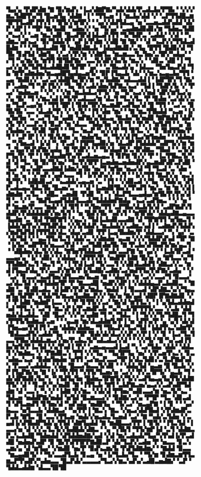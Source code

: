 ▜▄▞▄▝▛▟▛▟▆▝▇▝▉▞▆▟▚▝▐▃▞▟▇▛▇▞▚▟▞▟▟▞▛▃▟▃▙▞▛▜▙▝▝▞▞▞▆▃▜▟█▜▚▞▜▝█▃▅▜▄▝▟▟▇▝▐▝▝▜▜▃▅▝▐▝▆▃▙▞▟▟▝▞▝▃▛▜▜▟█▃▆▜▛▜▜▃▟▛▐▜▚▜▝▝█▜▞▞▆▜▛▞▝▝▄▞▞▟▟▜▟▃▄▝▅▝▃▃▅▃▟▟▚▟▟▝▟▞▛▝▟▛▐▝▝▜▛▝▇▞▙▟▊▝▚▟▅▞▞▝▅▝▜▞▄▞▝▃▄▟▆▟▉▟▊▞▆▝▜▟▅▃▜▟▉▞▚▃▞▞▝▃▅▝▆▃▚▟▊▝█▃▟▜▛▟▐▟▃▟▚▜▜▝▜▞▜▟▛▃▝▃▟▟▞▝▞▟▝▝▚▟▆▃▚▟▚▃▞▝▉▞▜▟▟▞▛▝▄▛▐▞▛▟▆▝▞▟█▝▇▝▇▞▝▝▟▝▚▃▛▞▞▜▜▟▃▟█▟▆▝▝▝▞▜▄▟▃▟▇▝█▝▅▟▉▟▇▃▙▝▐▟▄▟▇▟▊▞▃▜▄▝█▜▜▝█▟▉▞▟▝▜▜▙▝▊▟▜▟▝▟▆▜▄▝▞▃▞▞▛▞▆▝▞▟▇▜▃▝▆▃▆▃▃▜▃▜▅▞▃▜▛▞▚▟▄▞▝▞▜▝▚▞▆▞▙▝▆▜▜▝▉▜▙▛▇▞▝▃▃▜▞▟▛▞▙▞▙▝▆▃▚▝▝▟▊▃▝▟█▝▐▝▜▃▞▞▄▜▞▜▟▜▟▃▟▟█▟▊▜▟▜▛▝▄▞▝▝▃▜▙▃▟▞▄▝▐▟▃▃▝▜▅▜▄▃▛▟▝▜▙▝▇▜▚▟▆▟▅▞▆▃▄▟█▜▄▟▄▃▅▜▞▝▉▛▐▜▄▃▙▝▟▞▝▞▆▃▚▃▄▃▙▞▜▜▝▃▄▝▇▟▊▞▞▝▃▞▃▞▟▟█▜▄▜▛▞▆▝▚▞▙▟▇▞▚▟▃▃▟▟▐▝▐▟▛▜▛▞▜▝▇▞▛▝▃▟▅▞▜▝▚▛▐▜▞▞▝▜▄▝▉▞▃▟▞▟▅▞▙▛▇▃▚▃▞▝▜▟▐▝▜▟▛▞▙▝▞▝▛▃▞▝▅▟▅▃▅▝▝▞▚▝▝▞▆▝▆▃▙▟▃▞▛▜▞▝▅▝▜▞▚▃▞▞▅▟▝▟▛▞▆▜▃▞▄▞▄▝█▞▝▜▝▞▆▃▚▟▐▞▜▞▛▃▟▃▃▞▆▝▟▃▜▝▜▃▚▜▃▝▛▝▉▟▅▝▃▞▟▞▞▃▅▝▜▃▛▃▄▞▆▝▝▜▜▝█▛▐▝▉▟▞▜▛▞▅▃▆▟▛▃▟▜▄▞▟▝█▝▜▜▝▝▃▞▃▝▉▜▙▜▙▝▃▃▝▟▃▟▞▜▚▝▞▝▄▜▞▝▐▜▝▟▅▝▆▞▝▝▇▝▆▃▜▜▙▟▟▝▚▃▅▝▐▞▄▜▅▜▅▝▃▝▃▞▜▝▆▝▄▟▊▝▅▛▇▞▄▜▟▃▄▝▇▃▙▞▜▞▅▟▉▝▇▛▇▟▟▝▟▟▚▞▙▝▛▞▃▃▛▃▜▝▉▃▛▝▆▝▟▃▃▝▜▟▄▜▅▝▚▜▝▜▝▝▛▞▚▝▆▜▟▜▝▝▄▝▆▞▙▟▅▞▃▝▛▟▊▝▇▜▝▝▝▜▃▝▅▃▛▝▚▞▞▞▛▝▜▝▉▜▃▝▞▝▊▝▉▟▜▜▅▞▛▜▝▝▃▛▐▛▐▝▞▝▉▞▙▜▅▝▄▝▅▟▅▜▄▝▚▝▜▞▞▟▐▜▃▞▆▜▅▟▅▝▝▝▟▟▅▟▃▝▚▜▅▃▟▝▐▞▟▝▚▝▛▃▟▝▐▜▛▜▄▟▉▞▅▝▟▃▟▛▐▜▟▟▟▞▚▟▛▜▞▞▆▝▆▝▃▜▄▞▛▟▚▛▇▞▄▟▄▝▉▝▛▟▛▞▝▞▝▜▞▟▄▟▜▞▃▜▛▟▇▃▝▜▙▟▝▝▃▜▞▟▛▜▄▜▚▝▛▝▐▝▛▟▄▟▆▜▚▞▛▃▟▃▅▃▄▃▜▝▊▛▇▝▊▞▞▝▛▝▐▃▜▜▙▃▜▞▚▟▝▟▝▜▃▝█▝▉▞▜▞▅▞▝▜▃▜▚▜▛▛▐▃▅▟▅▃▅▟▅▟▛▞▄▃▆▟▛▟▛▃▛▟▉▝▜▃▞▝▊▃▚▟▛▃▃▟▇▟▐▟▆▞▄▜▙▝▅▞▜▝▆▜▅▝▅▃▞▟▝▜▝▜▃▟▝▃▝▟▅▝▜▝▅▝▄▝▝▞▚▟▚▝▄▟▚▃▃▝▜▝▐▞▛▟▚▞▞▝▚▜▝▝▐▞▞▜▜▝▇▃▛▞▄▝▄▃▚▜▞▜▚▝▐▟█▟▊▃▞▝▚▃▟▟▞▃▄▃▅▝▃▝▐▜▝▝▞▟▉▃▟▝▞▜▄▝▚▜▟▞▄▝▟▜▛▃▟▃▄▃▜▟▃▜▙▝█▃▅▞▃▝▝▝▟▝▐▃▅▟▉▜▙▞▞▜▚▟▜▝▆▞▃▝▆▝▆▝▞▟▐▟▆▟▆▝▃▜▃▝▝▟█▃▝▃▅▟▊▝▛▟▊▝▚▝▚▝▟▃▛▜▃▃▄▟▄▞▆▜▙▜▚▜▚▞▟▝▜▝▃▝▞▝▃▝▇▟▜▃▄▟▜▟▟▜▃▃▟▞▜▟▟▟▅▛▇▟▄▝▚▃▞▃▟▜▅▃▝▝▞▝▅▝▛▝▆▃▆▞▛▃▃▝▆▟▞▝▟▝▉▜▝▝▚▜▅▞▜▜▝▃▛▜▙▞▟▃▙▜▞▟▝▃▟▛▇▟▚▜▟▟▛▞▛▟▟▟▟▟▛▞▅▞▙▜▝▝▅▝█▟▚▜▙▝▚▟▚▜▝▝▆▜▛▟▞▝▟▟▄▟▇▃▄▃▃▜▄▟▆▝▃▝▉▟▝▛▇▛▇▜▝▞▄▃▚▝▜▟▐▃▙▟▊▃▃▟▇▝▟▝▜▛▇▜▜▝▅▜▅▃▜▝▐▟▟▞▆▜▚▞▞▜▜▟▛▟▄▝▞▞▙▜▟▟▚▝▆▃▙▟▞▞▃▟▆▃▚▟▐▝▃▟▆▟▚▜▟▟▚▞▆▟▜▟▜▟▐▜▜▜▟▞▟▃▝▟▄▞▃▟▊▝▛▛▐▃▄▜▙▟▆▞▛▝▟▟▃▃▞▝▚▝▄▞▝▃▝▟▞▜▟▝▞▝▄▃▜▜▄▜▃▜▝▟▟▞▃▝▞▟▆▟▅▝▄▃▆▝▞▞▞▜▟▟▛▟▚▟▝▜▛▝▇▝▐▞▙▞▚▟▛▜▜▞▅▃▃▞▛▟▝▝▃▞▜▟▊▟▅▜▙▝▇▝▛▃▙▞▟▜▙▟▜▞▆▞▄▃▜▝▝▟█▟▅▞▟▃▜▞▞▟▃▝▇▜▅▜▜▟▟▃▟▝▚▟▞▃▃▛▇▝▅▝▄▞▞▝▐▃▙▜▛▃▟▝▃▃▄▞▄▝▐▞▝▟▉▞▝▞▟▟▄▞▝▟▜▜▚▜▚▝▅▟▛▛▐▟▇▝█▞▅▝▄▝▇▜▃▃▚▞▜▜▜▟▇▟▚▃▜▝▅▃▜▝▚▝▐▝▛▟▐▃▟▝▜▞▃▃▜▝▞▟▊▟▃▟▟▜▝▟▇▃▞▞▃▝▆▟▐▜▄▃▛▟▄▝▛▞▃▃▛▞▆▜▞▛▐▞▙▟█▞▃▟▇▞▃▞▅▟▜▜▄▜▚▛▇▞▃▟▄▝▝▞▝▃▞▝▊▃▃▞▚▃▟▜▅▞▟▜▃▃▅▞▙▃▅▝▇▝▝▟▄▞▛▝▆▝▃▞▞▃▃▞▜▝▉▃▃▞▃▞▟▃▜▟▝▞▜▜▟▟▅▜▛▝▛▝▇▃▃▟█▝▅▟▛▞▟▛▐▝▞▟▟▟▄▃▛▃▙▟▉▃▝▝▇▟▇▝▃▝▊▟▉▃▟▃▝▟▐▟▛▞▛▟▚▞▆▟▃▝▅▟▟▝▐▝▉▃▃▟▝▟▛▟▇▃▚▞▞▜▄▃▅▜▄▜▟▜▛▝▄▜▟▞▜▞▆▃▄▜▄▟▇▃▛▞▞▝▇▞▅▝▇▞▄▟▝▟█▛▐▛▇▟▇▟▊▝▞▞▝▛▐▟▇▝▆▟▆▛▐▃▃▝▞▝▛▝▊▜▜▞▞▃▞▝▇▞▟▝▆▜▜▃▚▝▐▝▄▜▟▃▟▟▅▟▚▟▝▜▜▃▚▝▃▞▜▝▆▃▚▛▐▞▛▃▆▟▛▃▙▝▚▞▚▃▙▜▛▜▜▜▞▃▃▝▞▃▙▝▟▟▅▟▞▟▃▟▟▃▝▟▊▝█▃▞▝▞▞▚▞▄▟▇▝▜▝▚▝▜▟▃▝▐▝▜▞▞▞▜▞▜▟█▃▜▝▜▞▛▜▜▞▙▟▆▃▛▃▅▝▝▝▄▃▆▝▆▞▟▃▟▟▆▜▞▛▐▝▅▝▟▜▚▞▛▝▄▝▄▜▝▟▞▟▐▜▅▃▄▞▛▟▐▜▝▃▆▝▟▟▅▞▟▟▅▃▝▜▝▜▙▃▛▞▜▃▞▜▟▝▐▟▟▜▚▃▚▟▆▜▚▝▉▟▃▃▟▜▞▃▟▟▞▜▄▝▝▝▝▜▛▝▉▟▞▟▞▟▃▞▞▟▚▞▞▛▐▝▞▝▊▝▐▃▞▜▃▜▃▃▜▜▙▞▟▟▟▃▆▃▞▞▅▞▛▃▙▃▜▞▚▟▃▟▃▞▞▟▝▝▝▞▞▜▞▝█▝▚▞▃▟▐▜▙▞▆▜▞▛▐▃▜▟▝▞▄▜▚▟▐▝▛▞▝▃▅▃▄▃▃▟▐▃▟▝▚▝▃▞▜▟▄▝▟▟▞▝▟▟▃▜▝▞▆▟▆▃▝▞▝▛▇▟▉▃▚▝▛▜▝▞▞▜▄▝▝▜▄▜▛▜▄▝▅▞▝▞▛▃▅▜▚▃▚▝▊▃▚▟▅▃▚▃▞▝▉▟▅▜▅▟▅▝▅▜▜▝▃▞▅▃▛▃▃▞▜▛▐▞▟▃▜▟▊▞▃▜▃▛▇▟▚▟▚▝▛▃▃▞▃▟▟▟▃▝▞▟▄▝█▃▃▞▙▃▃▜▞▟▊▝▝▝▟▟▄▜▟▝▄▃▅▝█▝█▃▙▝▞▛▐▜▄▛▇▞▅▝▇▝▐▞▝▜▚▜▜▝▚▜▜▞▜▃▅▞▅▝▃▞▞▝▛▞▃▜▛▜▞▝▄▃▙▝▜▝▟▞▟▛▇▟▊▞▙▞▚▝▚▜▟▜▄▜▅▝█▟▅▃▜▛▇▜▞▞▜▞▞▃▟▜▄▃▄▜▄▜▜▞▟▟▇▜▜▞▝▟▝▝▊▃▛▞▚▞▅▟▊▝▇▝▐▜▜▃▙▝▇▜▝▃▙▛▇▃▅▞▄▃▞▞▃▟▚▟▛▜▟▟▆▝▟▝▃▃▚▝▚▝▞▝▐▟▇▝▛▞▆▃▝▞▟▞▟▝▛▜▅▞▚▟▊▃▃▞▆▝▅▃▜▞▚▃▝▜▟▃▅▝▅▟▟▛▇▞▅▟▟▝▅▜▟▝█▃▆▃▃▞▞▝▉▟▇▞▃▞▄▝▛▜▛▝▜▃▝▟▊▃▟▜▝▟▜▃▅▟▜▝▊▜▅▞▟▝▚▟▚▟▄▝▅▟█▜▄▝▝▜▞▃▞▝▅▃▄▛▇▝▐▝▊▝▝▝▄▞▙▃▃▝▅▜▃▃▙▝▟▟▇▃▞▝▚▞▛▛▐▝▇▃▚▝▇▃▝▞▅▃▞▟▟▜▙▟▝▞▛▟▆▟▛▃▛▃▙▝▇▜▃▝█▝▃▃▚▜▜▃▅▝▅▟▞▞▅▃▟▃▜▃▅▟▝▃▞▝▇▝▚▟▞▃▜▟▅▝▞▃▄▟▐▞▟▜▙▟▛▜▟▞▄▜▜▟▝▟▇▜▄▟▟▝▇▝▆▟█▃▃▞▛▛▐▝▉▜▞▝▐▜▃▜▟▝▐▃▃▞▅▝▟▝▞▞▃▜▃▜▞▞▙▟█▟▞▟▇▃▝▝▄▝▚▜▙▜▝▜▜▞▆▛▐▟▝▃▜▝▟▟▇▃▛▃▚▃▙▟█▝▜▟▅▟▟▝▟▜▟▟▅▟▇▞▄▟▝▞▟▝▆▞▃▟▄▟▞▜▄▞▚▜▚▟▐▞▛▃▟▟█▝▅▟▅▟▚▟▛▝▉▝█▞▛▟▜▜▛▛▇▟▉▃▛▝▟▞▜▃▛▞▃▟▅▝▛▝▅▃▃▝▊▃▚▃▆▞▄▝▟▝▆▜▄▞▝▞▆▟▉▝▅▞▛▝▉▟▚▃▆▞▙▝▛▟▜▟▇▟▆▞▝▝▇▟▟▝▉▃▃▝▆▃▄▟▊▜▞▝▝▜▞▃▃▟▜▃▙▝▊▃▄▝▅▝▐▞▜▃▙▞▜▃▝▝▜▞▆▝▊▟▆▃▆▜▜▃▆▃▛▜▚▟▛▞▚▟▅▃▃▝█▃▛▟▞▃▃▃▃▞▜▃▞▞▆▃▚▟▚▞▃▟▉▃▅▟▇▞▝▃▛▝▜▟▟▃▟▟▆▝▟▃▃▜▉▜▉

